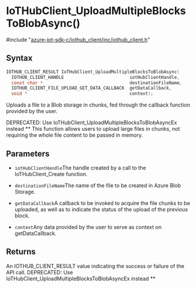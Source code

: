 # IoTHubClient_UploadMultipleBlocksToBlobAsync()

\#include "[azure-iot-sdk-c/iothub_client/inc/iothub_client.h](../iot-c-ref-iothub-client-h.md)"  

## Syntax

```C
IOTHUB_CLIENT_RESULT IoTHubClient_UploadMultipleBlocksToBlobAsync(
  IOTHUB_CLIENT_HANDLE                         iotHubClientHandle,
  const char *                                 destinationFileName,
  IOTHUB_CLIENT_FILE_UPLOAD_GET_DATA_CALLBACK  getDataCallback,
  void *                                       context);
```

Uploads a file to a Blob storage in chunks, fed through the callback function provided by the user.

DEPRECATED: Use IoTHubClient_UploadMultipleBlocksToBlobAsyncEx instead ** This function allows users to upload large files in chunks, not requiring the whole file content to be passed in memory. 

## Parameters
* `iotHubClientHandle`The handle created by a call to the IoTHubClient_Create function. 

* `destinationFileName`The name of the file to be created in Azure Blob Storage. 

* `getDataCallback`A callback to be invoked to acquire the file chunks to be uploaded, as well as to indicate the status of the upload of the previous block. 

* `context`Any data provided by the user to serve as context on getDataCallback. 

## Returns
An IOTHUB_CLIENT_RESULT value indicating the success or failure of the API call. DEPRECATED: Use IoTHubClient_UploadMultipleBlocksToBlobAsyncEx instead **

